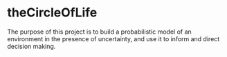 # theCircleOfLife
The purpose of this project is to build a probabilistic model of an environment in the presence of uncertainty, and use it to inform and direct decision making.
